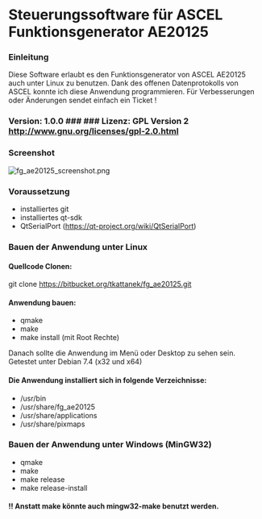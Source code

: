 # Steuerungssoftware für ASCEL Funktionsgenerator AE20125 #


### Einleitung ###

Diese Software erlaubt es den Funktionsgenerator von ASCEL AE20125 auch unter Linux zu benutzen. Dank des offenen
Datenprotokolls von ASCEL konnte ich diese Anwendung programmieren. Für Verbesserungen oder Änderungen sendet einfach ein Ticket !

### Version: 1.0.0 ### ### Lizenz: GPL Version 2 http://www.gnu.org/licenses/gpl-2.0.html
### Screenshot ###
![fg_ae20125_screenshot.png](https://bitbucket.org/repo/krdn96/images/3497482729-fg_ae20125_screenshot.png)
### Voraussetzung ###

* installiertes git
* installiertes qt-sdk
* QtSerialPort (https://qt-project.org/wiki/QtSerialPort)

### Bauen der Anwendung unter Linux ###

#### Quellcode Clonen: ####
git clone https://bitbucket.org/tkattanek/fg_ae20125.git
#### Anwendung bauen: ####
* qmake
* make
* make install (mit Root Rechte)

Danach sollte die Anwendung im Menü oder Desktop zu sehen sein. Getestet unter Debian 7.4 (x32 und x64)

#### Die Anwendung installiert sich in folgende Verzeichnisse: ####

* /usr/bin
* /usr/share/fg_ae20125
* /usr/share/applications
* /usr/share/pixmaps

### Bauen der Anwendung unter Windows (MinGW32) ###

* qmake
* make
* make release
* make release-install

#### !! Anstatt make könnte auch mingw32-make benutzt werden. ####